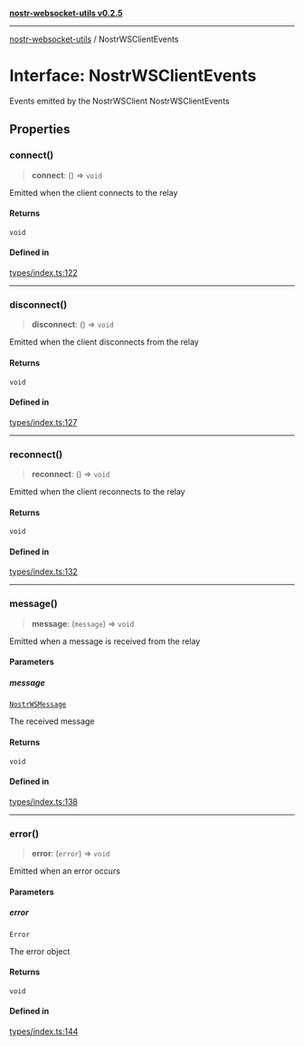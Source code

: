 [**nostr-websocket-utils v0.2.5**](../README.md)

***

[nostr-websocket-utils](../globals.md) / NostrWSClientEvents

# Interface: NostrWSClientEvents

Events emitted by the NostrWSClient
 NostrWSClientEvents

## Properties

### connect()

> **connect**: () => `void`

Emitted when the client connects to the relay

#### Returns

`void`

#### Defined in

[types/index.ts:122](https://github.com/HumanjavaEnterprises/nostr-websocket-utils/blob/main/src/types/index.ts#L122)

***

### disconnect()

> **disconnect**: () => `void`

Emitted when the client disconnects from the relay

#### Returns

`void`

#### Defined in

[types/index.ts:127](https://github.com/HumanjavaEnterprises/nostr-websocket-utils/blob/main/src/types/index.ts#L127)

***

### reconnect()

> **reconnect**: () => `void`

Emitted when the client reconnects to the relay

#### Returns

`void`

#### Defined in

[types/index.ts:132](https://github.com/HumanjavaEnterprises/nostr-websocket-utils/blob/main/src/types/index.ts#L132)

***

### message()

> **message**: (`message`) => `void`

Emitted when a message is received from the relay

#### Parameters

##### message

[`NostrWSMessage`](NostrWSMessage.md)

The received message

#### Returns

`void`

#### Defined in

[types/index.ts:138](https://github.com/HumanjavaEnterprises/nostr-websocket-utils/blob/main/src/types/index.ts#L138)

***

### error()

> **error**: (`error`) => `void`

Emitted when an error occurs

#### Parameters

##### error

`Error`

The error object

#### Returns

`void`

#### Defined in

[types/index.ts:144](https://github.com/HumanjavaEnterprises/nostr-websocket-utils/blob/main/src/types/index.ts#L144)
